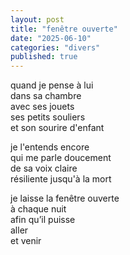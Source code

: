 ```yaml
---
layout: post
title: "fenêtre ouverte"
date: "2025-06-10"
categories: "divers"
published: true
---
```


quand je pense à lui  
dans sa chambre  
avec ses jouets  
ses petits souliers  
et son sourire d'enfant  

je l'entends encore  
qui me parle doucement  
de sa voix claire  
résiliente jusqu'à la mort  

je laisse la fenêtre ouverte  
à chaque nuit  
afin qu’il puisse  
aller  
et venir  
